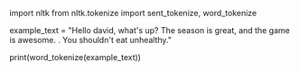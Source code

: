 import nltk
from nltk.tokenize import sent_tokenize, word_tokenize

example_text = "Hello  david, what's up? The season is great, and the game is awesome. . You shouldn't eat unhealthy."

print(word_tokenize(example_text))
